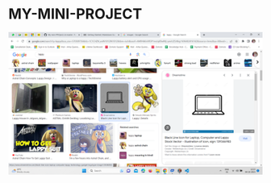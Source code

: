 # MY-MINI-PROJECT
![my img ](https://github.com/Rukh99/My-mini-PROject/blob/master/Screenshot%20(6).png?raw=true)

